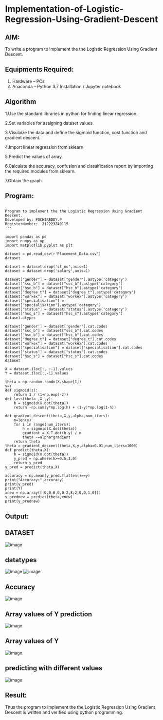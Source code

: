 # Implementation-of-Logistic-Regression-Using-Gradient-Descent

## AIM:
To write a program to implement the the Logistic Regression Using Gradient Descent.

## Equipments Required:
1. Hardware – PCs
2. Anaconda – Python 3.7 Installation / Jupyter notebook

## Algorithm
1.Use the standard libraries in python for finding linear regression.

2.Set variables for assigning dataset values.

3.Visulaize the data and define the sigmoid function, cost function and gradient descent.

4.Import linear regression from sklearn.

5.Predict the values of array.

6.Calculate the accuracy, confusion and classification report by importing the required modules from sklearn.

7.Obtain the graph.

## Program:
```

Program to implement the the Logistic Regression Using Gradient Descent.
Developed by: POCHIREDDY.P
RegisterNumber:  212223240115
'''

import pandas as pd
import numpy as np
import matplotlib.pyplot as plt

dataset = pd.read_csv(r'Placement_Data.csv')
dataset

dataset = dataset.drop('sl_no',axis=1)
dataset = dataset.drop('salary',axis=1)

dataset["gender"] = dataset["gender"].astype('category')
dataset["ssc_b"] = dataset["ssc_b"].astype('category')
dataset["hsc_b"] = dataset["hsc_b"].astype('category')
dataset["degree_t"] = dataset["degree_t"].astype('category')
dataset["workex"] = dataset["workex"].astype('category')
dataset["specialisation"] = dataset["specialisation"].astype('category')
dataset["status"] = dataset["status"].astype('category')
dataset["hsc_s"] = dataset["hsc_s"].astype('category')
dataset.dtypes

dataset['gender'] = dataset['gender'].cat.codes
dataset["ssc_b"] = dataset["ssc_b"].cat.codes
dataset["hsc_b"] = dataset["hsc_b"].cat.codes
dataset["degree_t"] = dataset["degree_t"].cat.codes
dataset["workex"] = dataset["workex"].cat.codes
dataset["specialisation"] = dataset["specialisation"].cat.codes
dataset["status"] = dataset["status"].cat.codes
dataset["hsc_s"] = dataset["hsc_s"].cat.codes
dataset

X = dataset.iloc[:, :-1].values
Y = dataset.iloc[:,-1].values

theta = np.random.randn(X.shape[1])
y=Y
def sigmoid(z):
    return 1 / (1+np.exp(-z))
def loss(theta ,X ,y):
    h = sigmoid(X.dot(theta))
    return -np.sum(y*np.log(h) + (1-y)*np.log(1-h))

def gradient_descent(theta,X,y,alpha,num_iters):
    m=len(y)
    for i in range(num_iters):
        h = sigmoid(X.dot(theta))
        gradient = X.T.dot(h-y) / m
        theta -=alpha*gradient
    return theta
theta = gradient_descent(theta,X,y,alpha=0.01,num_iters=1000)
def predict(theta,X):
    h = sigmoid(X.dot(theta))
    y_pred = np.where(h>=0.5,1,0)
    return y_pred
y_pred = predict(theta,X)

accuracy = np.mean(y_pred.flatten()==y)
print("Accuracy:",accuracy)
print(y_pred)
print(Y)
xnew = np.array([[0,0,0,0,0,2,8,2,0,0,1,0]])
y_prednew = predict(theta,xnew)
print(y_prednew)
```

## Output:
## DATASET
![image](https://github.com/pochireddyp/-Implementation-of-Logistic-Regression-Using-Gradient-Descent/assets/150232043/798c5010-a00a-4ffd-90e9-74364362f199)

## datatypes
![image](https://github.com/pochireddyp/-Implementation-of-Logistic-Regression-Using-Gradient-Descent/assets/150232043/6c1d95b5-ea7a-40c1-b34b-2b9939545c27)
![image](https://github.com/pochireddyp/-Implementation-of-Logistic-Regression-Using-Gradient-Descent/assets/150232043/b1fac827-5527-4b73-8a1f-b7ff38d0a66a)

## Accuracy
![image](https://github.com/pochireddyp/-Implementation-of-Logistic-Regression-Using-Gradient-Descent/assets/150232043/34a90e6c-8bed-495c-a479-a73bdcdf0383)

## Array values of Y prediction
![image](https://github.com/pochireddyp/-Implementation-of-Logistic-Regression-Using-Gradient-Descent/assets/150232043/38d8e0ff-9b3f-4c69-bb61-c389781e800e)

## Array values of Y
![image](https://github.com/pochireddyp/-Implementation-of-Logistic-Regression-Using-Gradient-Descent/assets/150232043/557d3a50-7b04-4a3a-9f00-b5dfcfcdc07b)

## predicting with different values
![image](https://github.com/pochireddyp/-Implementation-of-Logistic-Regression-Using-Gradient-Descent/assets/150232043/a174cbfb-1f4f-4000-b5e1-407886a052ac)

## Result:
Thus the program to implement the the Logistic Regression Using Gradient Descent is written and verified using python programming.

